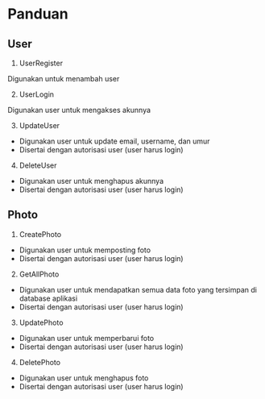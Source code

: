 # Panduan

## User

1. UserRegister

Digunakan untuk menambah user

2. UserLogin

Digunakan user untuk mengakses akunnya

3. UpdateUser

- Digunakan user untuk update email, username, dan umur
- Disertai dengan autorisasi user (user harus login)

4. DeleteUser

- Digunakan user untuk menghapus akunnya
- Disertai dengan autorisasi user (user harus login)


## Photo

1. CreatePhoto

- Digunakan user untuk memposting foto
- Disertai dengan autorisasi user (user harus login)

2. GetAllPhoto

- Digunakan user untuk mendapatkan semua data foto yang tersimpan di database aplikasi
- Disertai dengan autorisasi user (user harus login)

3. UpdatePhoto

- Digunakan user untuk memperbarui foto
- Disertai dengan autorisasi user (user harus login)

4. DeletePhoto

- Digunakan user untuk menghapus foto
- Disertai dengan autorisasi user (user harus login)
